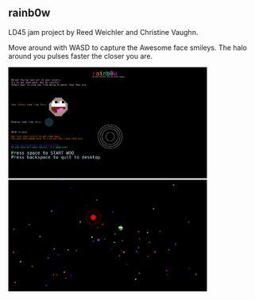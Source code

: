 ## rainb0w

LD45 jam project by Reed Weichler and Christine Vaughn.

Move around with WASD to capture the Awesome face smileys. The halo around you pulses faster the closer you are.

<img width="400" src="https://github.com/rweichler/ld45/raw/master/screenshots/mainmenu.png"/>
<img width="400" src="https://github.com/rweichler/ld45/raw/master/screenshots/ingame.png"/>
